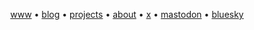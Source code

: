 <p align="center">
  <a href="https://azat.io">www</a> •
  <a href="https://azat.io/en/blog">blog</a> •
  <a href="https://azat.io/en/projects">projects</a> •
  <a href="https://azat.io/en/about">about</a> •
  <a href="https://twitter.com/azat_io_en">x</a> •
  <a href="https://mastodon.social/@azat_io">mastodon</a> •
  <a href="https://bsky.app/profile/azat-io.bsky.social">bluesky</a>
</p>
